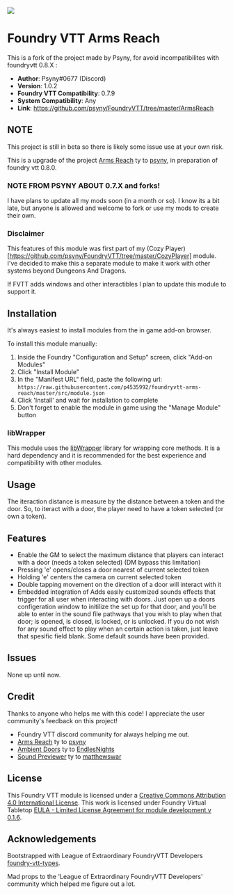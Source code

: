 ![](https://img.shields.io/badge/Foundry-v0.7.9-informational)

# Foundry VTT Arms Reach

This is a fork of the project made by Psyny, for avoid incompatibilites with foundryvtt 0.8.X :

* **Author**: Psyny#0677  (Discord)
* **Version**: 1.0.2
* **Foundry VTT Compatibility**: 0.7.9
* **System Compatibility**: Any
* **Link**: https://github.com/psyny/FoundryVTT/tree/master/ArmsReach


## NOTE

This project is still in beta so there is likely some issue use at your own risk.

This is a upgrade of the project [Arms Reach](https://github.com/psyny/FoundryVTT/tree/master/ArmsReach) ty to [psyny](https://github.com/psyny), in preparation of foundry vtt 0.8.0.

### NOTE FROM PSYNY ABOUT 0.7.X and forks!

I have plans to update all my mods soon (in a month or so).
I know its a bit late, but anyone is allowed and welcome to fork or use my mods to create their own.

### Disclaimer

This features of this module was first part of my (Cozy Player)[https://github.com/psyny/FoundryVTT/tree/master/CozyPlayer] module. I've decided to make this a separate module to make it work with other systems beyond Dungeons And Dragons.

If FVTT adds windows and other interactibles I plan to update this module to support it.

## Installation

It's always easiest to install modules from the in game add-on browser.

To install this module manually:
1.  Inside the Foundry "Configuration and Setup" screen, click "Add-on Modules"
2.  Click "Install Module"
3.  In the "Manifest URL" field, paste the following url:
`https://raw.githubusercontent.com/p4535992/foundryvtt-arms-reach/master/src/module.json`
4.  Click 'Install' and wait for installation to complete
5.  Don't forget to enable the module in game using the "Manage Module" button

### libWrapper

This module uses the [libWrapper](https://github.com/ruipin/fvtt-lib-wrapper) library for wrapping core methods. It is a hard dependency and it is recommended for the best experience and compatibility with other modules.

## Usage

The iteraction distance is measure by the distance between a token and the door. So, to iteract with a door, the player need to have a token selected (or own a token).

## Features

* Enable the GM to select the maximum distance that players can interact with a door (needs a token selected) (DM bypass this limitation)
* Pressing 'e' opens/closes a door nearest of current selected token
* Holding 'e' centers the camera on current selected token
* Double tapping movement on the direction of a door will interact with it
* Embedded integration of Adds easily customized sounds effects that trigger for all user when interacting with doors. Just open up a doors configeration window to initilize the set up for that door, and you'll be able to enter in the sound file pathways that you wish to play when that door; is opened, is closed, is locked, or is unlocked. If you do not wish for any sound effect to play when an certain action is taken, just leave that spesific field blank. Some default sounds have been provided. 

## Issues

None up until now.
## Credit

Thanks to anyone who helps me with this code! I appreciate the user community's feedback on this project!

- Foundry VTT discord community for always helping me out.
- [Arms Reach](https://github.com/psyny/FoundryVTT/tree/master/ArmsReach) ty to [psyny](https://github.com/psyny)
- [Ambient Doors](https://github.com/EndlesNights/ambientdoors) ty to [EndlesNights](https://github.com/EndlesNights)
- [Sound Previewer](https://github.com/matthewswar/foundry-vtt-sound-previewer) ty to [matthewswar](https://github.com/matthewswar)
## License
This Foundry VTT module is licensed under a [Creative Commons Attribution 4.0 International License](http://creativecommons.org/licenses/by/4.0/).
This work is licensed under Foundry Virtual Tabletop [EULA - Limited License Agreement for module development v 0.1.6](http://foundryvtt.com/pages/license.html).

## Acknowledgements

Bootstrapped with League of Extraordinary FoundryVTT Developers  [foundry-vtt-types](https://github.com/League-of-Foundry-Developers/foundry-vtt-types).

Mad props to the 'League of Extraordinary FoundryVTT Developers' community which helped me figure out a lot.


